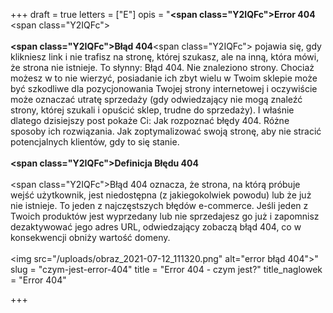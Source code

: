 +++
draft = true
letters = ["E"]
opis = "<strong><span class=\"Y2IQFc\">Error 404 </span></strong><span class=\"Y2IQFc\"><br><br></span><strong><span class=\"Y2IQFc\">Błąd 404</span></strong><span class=\"Y2IQFc\"> pojawia się, gdy klikniesz link i nie trafisz na stronę, której szukasz, ale na inną, która mówi, że strona nie istnieje. To słynny: Błąd 404. Nie znaleziono strony. Chociaż możesz w to nie wierzyć, posiadanie ich zbyt wielu w Twoim sklepie może być szkodliwe dla pozycjonowania Twojej strony internetowej i oczywiście może oznaczać utratę sprzedaży (gdy odwiedzający nie mogą znaleźć strony, której szukali i opuścić sklep, trudne do sprzedaży). I właśnie dlatego dzisiejszy post pokaże Ci: Jak rozpoznać błędy 404. Różne sposoby ich rozwiązania. Jak zoptymalizować swoją stronę, aby nie stracić potencjalnych klientów, gdy to się stanie.<br><br></span><strong><span class=\"Y2IQFc\">Definicja Błędu 404<br><br></span></strong><span class=\"Y2IQFc\">Błąd 404 oznacza, że ​​strona, na którą próbuje wejść użytkownik, jest niedostępna (z jakiegokolwiek powodu) lub że już nie istnieje. To jeden z najczęstszych błędów e-commerce. Jeśli jeden z Twoich produktów jest wyprzedany lub nie sprzedajesz go już i zapomnisz dezaktywować jego adres URL, odwiedzający zobaczą błąd 404, co w konsekwencji obniży wartość domeny.<br><br><img src=\"/uploads/obraz_2021-07-12_111320.png\" alt=\"error błąd 404\"></span>"
slug = "czym-jest-error-404"
title = "Error 404 - czym jest?"
title_naglowek = "Error 404"

+++
